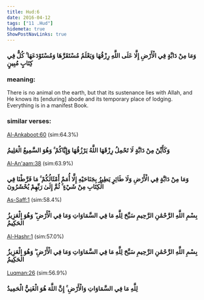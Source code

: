 ```yaml
---
title: Hud:6
date: 2016-04-12
tags: ["11 .Hud"]
hidemeta: true 
ShowPostNavLinks: true 
---
```

### وَمَا مِنْ دَابَّةٍ فِي الْأَرْضِ إِلَّا عَلَى اللَّهِ رِزْقُهَا وَيَعْلَمُ مُسْتَقَرَّهَا وَمُسْتَوْدَعَهَا ۚ كُلٌّ فِي كِتَابٍ مُبِينٍ
### meaning: 
There is no animal on the earth, but that its sustenance lies with Allah, and He knows its [enduring] abode and its temporary place of lodging. Everything is in a manifest Book.
### similar verses: 

[Al-Ankaboot:60](/29/60) (sim:64.3%)

### وَكَأَيِّنْ مِنْ دَابَّةٍ لَا تَحْمِلُ رِزْقَهَا اللَّهُ يَرْزُقُهَا وَإِيَّاكُمْ ۚ وَهُوَ السَّمِيعُ الْعَلِيمُ

[Al-An'aam:38](/6/38) (sim:63.9%)

### وَمَا مِنْ دَابَّةٍ فِي الْأَرْضِ وَلَا طَائِرٍ يَطِيرُ بِجَنَاحَيْهِ إِلَّا أُمَمٌ أَمْثَالُكُمْ ۚ مَا فَرَّطْنَا فِي الْكِتَابِ مِنْ شَيْءٍ ۚ ثُمَّ إِلَىٰ رَبِّهِمْ يُحْشَرُونَ

[As-Saff:1](/61/1) (sim:58.4%)

### بِسْمِ اللَّهِ الرَّحْمَٰنِ الرَّحِيمِ سَبَّحَ لِلَّهِ مَا فِي السَّمَاوَاتِ وَمَا فِي الْأَرْضِ ۖ وَهُوَ الْعَزِيزُ الْحَكِيمُ

[Al-Hashr:1](/59/1) (sim:57.0%)

### بِسْمِ اللَّهِ الرَّحْمَٰنِ الرَّحِيمِ سَبَّحَ لِلَّهِ مَا فِي السَّمَاوَاتِ وَمَا فِي الْأَرْضِ ۖ وَهُوَ الْعَزِيزُ الْحَكِيمُ

[Luqman:26](/31/26) (sim:56.9%)

### لِلَّهِ مَا فِي السَّمَاوَاتِ وَالْأَرْضِ ۚ إِنَّ اللَّهَ هُوَ الْغَنِيُّ الْحَمِيدُ
